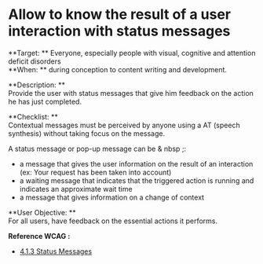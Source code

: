 # Allow to know the result of a user interaction with status messages

<script>$(document).ready(function () {
    setBreadcrumb([
        {"label":"WCAG criteria by project phase - Developers", "url": "./incontournables.html#dev"},
        {"label":"Permettre de connaître le résultat d'une interaction utilisateur à l'aide de messages contextuels"}
    ]);
});</script>

<span data-menuitem="incontournables"></span>

**Target: ** Everyone, especially people with visual, cognitive and attention deficit disorders  
**When: ** during conception to content writing and development.

**Description: **  
Provide the user with status messages that give him feedback on the action he has just completed.

**Checklist: **  
   Contextual messages must be perceived by anyone using a <abbr>AT</abbr> (speech synthesis) without taking focus on the message.
   
   A status message or pop-up message can be & nbsp ;:
- a message that gives the user information on the result of an interaction (ex: Your request has been taken into account)
- a waiting message that indicates that the triggered action is running and indicates an approximate wait time
- a message that gives information on a change of context

**User Objective: **  
    For all users, have feedback on the essential actions it performs.

**Reference <abbr>WCAG</abbr>&nbsp;:**  
- <a href="https://www.w3.org/TR/WCAG21/#status-messages">4.1.3 Status Messages</a>

<!--  This file is part of a11y-guidelines | Our vision of mobile & web accessibility guidelines and best practices, with valid/invalid examples.
 Copyright (C) 2016  Orange SA
 See the Creative Commons Legal Code Attribution-ShareAlike 3.0 Unported License for more details (LICENSE file). -->